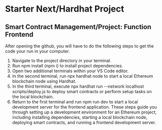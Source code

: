 # Starter Next/Hardhat Project
## Smart Contract Management/Project: Function Frontend
After opening the github, you will have to do the following steps to get the code your run in your computer.
1. Navigate to the project directory in your terminal.
2. Run npm install (npm i) to install project dependencies.
3. Open two additional terminals within your VS Code editor.
4. In the second terminal, run npx hardhat node to start a local Ethereum blockchain node using Hardhat.
5. In the third terminal, execute npx hardhat run --network localhost scripts/deploy.js to deploy smart contracts or perform setup tasks on the local blockchain.
6. Return to the first terminal and run npm run dev to start a local development server for the frontend application.
These steps guide you through setting up a development environment for an Ethereum project, including installing dependencies, starting a local blockchain node, deploying smart contracts, and running a frontend development server.
